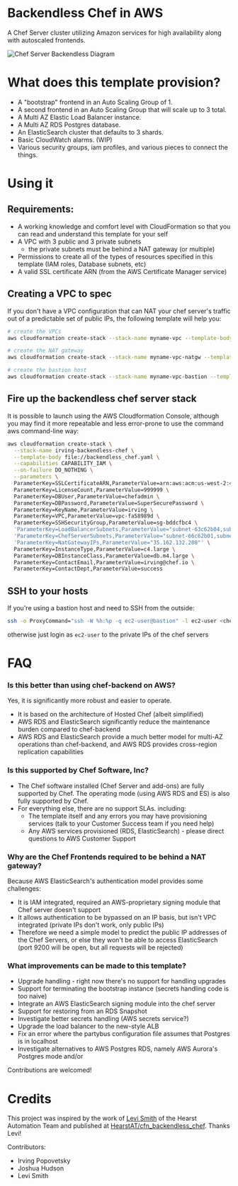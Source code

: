 # Backendless Chef in AWS
A Chef Server cluster utilizing Amazon services for high availability along with autoscaled frontends.

![Chef Server Backendless Diagram](https://cloud.githubusercontent.com/assets/382062/21002669/26f69096-bce4-11e6-903c-153bb040ae16.png)

# What does this template provision?
- A "bootstrap" frontend in an Auto Scaling Group of 1.
- A second frontend in an Auto Scaling Group that will scale up to 3 total.
- A Multi AZ Elastic Load Balancer instance.
- A Multi AZ RDS Postgres database.
- An ElasticSearch cluster that defaults to 3 shards.
- Basic CloudWatch alarms. (WIP)
- Various security groups, iam profiles, and various pieces to connect the things.

# Using it

## Requirements:
* A working knowledge and comfort level with CloudFormation so that you can read and understand this template for your self
* A VPC with 3 public and 3 private subnets
  * the private subnets must be behind a NAT gateway (or multiple)
* Permissions to create all of the types of resources specified in this template (IAM roles, Database subnets, etc)
* A valid SSL certificate ARN (from the AWS Certificate Manager service)


## Creating a VPC to spec

If you don't have a VPC configuration that can NAT your chef server's traffic out of a predictable set of public IPs, the following template will help you:

```bash
# create the VPCs
aws cloudformation create-stack --stack-name myname-vpc --template-body file://vpc/vpc-3azs.yaml --capabilities CAPABILITY_IAM --parameters ParameterKey=ClassB,ParameterValue=42

# create the NAT gateway
aws cloudformation create-stack --stack-name myname-vpc-natgw --template-body file://vpc/vpc-nat-gateway.yaml --capabilities CAPABILITY_IAM --parameters ParameterKey=ParentVPCStack,ParameterValue=myname-vpc

# create the bastion host
aws cloudformation create-stack --stack-name myname-vpc-bastion --template-body file://vpc/vpc-ssh-bastion.yaml --capabilities CAPABILITY_IAM --parameters ParameterKey=ParentVPCStack,ParameterValue=myname-vpc ParameterKey=KeyName,ParameterValue=my_ssh_key
```

## Fire up the backendless chef server stack

It is possible to launch using the AWS Cloudformation Console, although you may find it more repeatable and less error-prone to use the command aws command-line way:

```bash
aws cloudformation create-stack \
  --stack-name irving-backendless-chef \
  --template-body file://backendless_chef.yaml \
  --capabilities CAPABILITY_IAM \
  --on-failure DO_NOTHING \
  --parameters \
  ParameterKey=SSLCertificateARN,ParameterValue=arn:aws:acm:us-west-2:446539779517:certificate/60f573b3-f8ed-48d9-a6d1-e89f79da2e8f \
  ParameterKey=LicenseCount,ParameterValue=999999 \
  ParameterKey=DBUser,ParameterValue=chefadmin \
  ParameterKey=DBPassword,ParameterValue=SuperSecurePassword \
  ParameterKey=KeyName,ParameterValue=irving \
  ParameterKey=VPC,ParameterValue=vpc-fa58989d \
  ParameterKey=SSHSecurityGroup,ParameterValue=sg-bddcfbc4 \
  'ParameterKey=LoadBalancerSubnets,ParameterValue="subnet-63c62b04,subnet-dc1611aa,subnet-0247365a"' \
  'ParameterKey=ChefServerSubnets,ParameterValue="subnet-66c62b01,subnet-df1611a9,subnet-01473659"' \
  'ParameterKey=NatGatewayIPs,ParameterValue="35.162.132.208"' \
  ParameterKey=InstanceType,ParameterValue=c4.large \
  ParameterKey=DBInstanceClass,ParameterValue=db.m4.large \
  ParameterKey=ContactEmail,ParameterValue=irving@chef.io \
  ParameterKey=ContactDept,ParameterValue=success
```

## SSH to your hosts

If you're using a bastion host and need to SSH from the outside:

```bash
ssh -o ProxyCommand="ssh -W %h:%p -q ec2-user@bastion" -l ec2-user <chef server private ip>
```

otherwise just login as `ec2-user` to the private IPs of the chef servers

# FAQ

### Is this better than using chef-backend on AWS?

Yes, it is significantly more robust and easier to operate.
- It is based on the architecture of Hosted Chef (albeit simplified)
- AWS RDS and ElasticSearch significantly reduce the maintenance burden compared to chef-backend
- AWS RDS and ElasticSearch provide a much better model for multi-AZ operations than chef-backend, and AWS RDS provides cross-region replication capabilities

### Is this supported by Chef Software, Inc?

- The Chef software installed (Chef Server and add-ons) are fully supported by Chef.  The operating mode (using AWS RDS and ES) is also fully supported by Chef.
- For everything else, there are no support SLAs.  including:
  - The template itself and any errors you may have provisioning services (talk to your Customer Success team if you need help)
  - Any AWS services provisioned (RDS, ElasticSearch) - please direct questions to AWS Customer Support

### Why are the Chef Frontends required to be behind a NAT gateway?

Because AWS ElasticSearch's authentication model provides some challenges:
- It is IAM integrated, required an AWS-proprietary signing module that Chef server doesn't support
- It allows authentication to be bypassed on an IP basis, but isn't VPC integrated (private IPs don't work, only public IPs)
- Therefore we need a simple model to predict the public IP addresses of the Chef Servers, or else they won't be able to access ElasticSearch (port 9200 will be open, but all requests will be rejected)


### What improvements can be made to this template?

- Upgrade handling - right now there's no support for handling upgrades
- Support for terminating the bootstrap instance (secrets handling code is too naive)
- Integrate an AWS ElasticSearch signing module into the chef server
- Support for restoring from an RDS Snapshot
- Investigate better secrets handling (AWS secrets service?)
- Upgrade the load balancer to the new-style ALB
- Fix an error where the partybus configuration file assumes that Postgres is in localhost
- Investigate alternatives to AWS Postgres RDS, namely AWS Aurora's Postgres mode and/or

Contributions are welcomed!

# Credits

This project was inspired by the work of [Levi Smith](https://github.com/TheFynx) of the Hearst Automation Team and published at [HearstAT/cfn_backendless_chef](https://github.com/HearstAT/cfn_backendless_chef).  Thanks Levi!

Contributors:
- Irving Popovetsky
- Joshua Hudson
- Levi Smith
